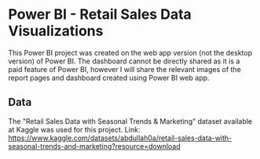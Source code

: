 # Power BI - Retail Sales Data Visualizations
This Power BI project was created on the web app version (not the desktop version) of Power BI. The dashboard cannot be directly shared as it is a paid feature of Power BI, however I will share the relevant images of the report pages and dashboard created using Power BI web app.
## Data
The "Retail Sales Data with Seasonal Trends & Marketing" dataset available at Kaggle was used for this project.
Link: https://www.kaggle.com/datasets/abdullah0a/retail-sales-data-with-seasonal-trends-and-marketing?resource=download
